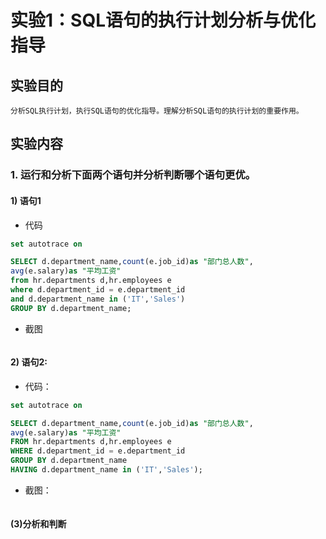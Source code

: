 # 实验1：SQL语句的执行计划分析与优化指导
## 实验目的
```text
分析SQL执行计划，执行SQL语句的优化指导。理解分析SQL语句的执行计划的重要作用。
```
## 实验内容
### 1. 运行和分析下面两个语句并分析判断哪个语句更优。
#### 1) 语句1
* 代码
```SQL
set autotrace on

SELECT d.department_name,count(e.job_id)as "部门总人数",
avg(e.salary)as "平均工资"
from hr.departments d,hr.employees e
where d.department_id = e.department_id
and d.department_name in ('IT','Sales')
GROUP BY d.department_name;
```
* 截图
```image
```
#### 2) 语句2:
* 代码：
```SQL
set autotrace on

SELECT d.department_name,count(e.job_id)as "部门总人数",
avg(e.salary)as "平均工资"
FROM hr.departments d,hr.employees e
WHERE d.department_id = e.department_id
GROUP BY d.department_name
HAVING d.department_name in ('IT','Sales');
```
* 截图：
```image
```
#### (3)分析和判断
